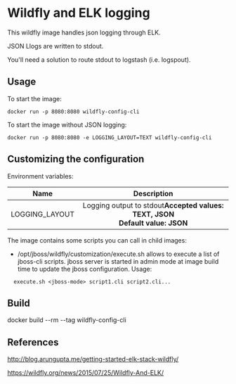 # Wildfly and ELK logging

This wildfly image handles json logging through ELK.

JSON Llogs are written to stdout.

You'll need a solution to route stdout to logstash (i.e. logspout).

## Usage

To start the image:

```
docker run -p 8080:8080 wildfly-config-cli 
```

To start the image without JSON logging:

```
docker run -p 8080:8080 -e LOGGING_LAYOUT=TEXT wildfly-config-cli
```

## Customizing the configuration

Environment variables:

| Name              | Description                                                                   |
| ----------------- |:-----------------------------------------------------------------------------:|
| LOGGING_LAYOUT    | Logging output to stdout<b>Accepted values: TEXT, JSON<br>Default value: JSON |

The image contains some scripts you can call in child images:

* /opt/jboss/wildfly/customization/execute.sh
  allows to execute a list of jboss-cli scripts.
  jboss server is started in admin mode at image build time to update the jboss configuration.
  Usage:
```
  execute.sh <jboss-mode> script1.cli script2.cli...
```

## Build

docker build --rm --tag wildfly-config-cli

## References

http://blog.arungupta.me/getting-started-elk-stack-wildfly/

https://wildfly.org/news/2015/07/25/Wildfly-And-ELK/
